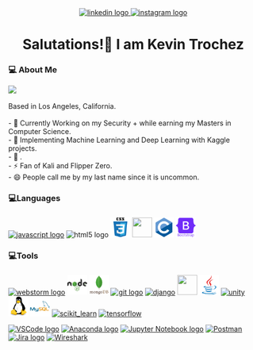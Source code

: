 <div align="center">
  <a href="https://www.linkedin.com/in/kmtroche/" target="_blank">
    <img src="https://img.shields.io/static/v1?message=LinkedIn&logo=linkedin&label=&color=0077B5&logoColor=white&labelColor=&style=for-the-badge" height="25" alt="linkedin logo"  />
  </a>
  <a href="https://www.instagram.com/" target="_blank">
    <img src="https://img.shields.io/static/v1?message=Instagram&logo=instagram&label=&color=E4405F&logoColor=white&labelColor=&style=for-the-badge" height="25" alt="instagram logo"  />
  </a>
</div>

###
<!--
<div align="center">
  <img src="https://profile-counter.glitch.me/KMTrochez/count.svg?"  />
</div>
-->
###

<h1 align="center">Salutations!👋 I am Kevin Trochez</h1>

###

<h3 align="left">💻 About Me</h3>

<p align="left"> <img src="https://komarev.com/ghpvc/?username=KMTrochez&color=green&style=flat-square?"/> </p>


<p align="left">Based in Los Angeles, California.<br>
<br>- 🔭 Currently Working on my Security + while earning my Masters in Computer Science.
<br>- 🌱 Implementing Machine Learning and Deep Learning with Kaggle projects.
<br>- 🤔 .
<br>- ⚡ Fan of Kali and Flipper Zero.
  <br>- 😄 People call me by my last name since it is uncommon.</p>

###

<h3 align="left">💻Languages</h3>

###

<div align="left">
  <a href="https://developer.mozilla.org/en-US/docs/Web/JavaScript" target="_blank" rel="noreferrer"> <img src="https://cdn.jsdelivr.net/gh/devicons/devicon/icons/javascript/javascript-original.svg" width="40" height="40" alt="javascript logo"  /></a> 
  <img src="https://cdn.jsdelivr.net/gh/devicons/devicon/icons/html5/html5-original.svg" width="40" height="40" alt="html5 logo"  />
  <a href="https://www.w3schools.com/css/" target="_blank" rel="noreferrer"> <img src="https://raw.githubusercontent.com/devicons/devicon/master/icons/css3/css3-original-wordmark.svg" alt="css3" width="40" height="40"/></a> 
  <a href="https://www.python.org/" target="_blank" rel="noreferrer"> <img src="https://cdn.jsdelivr.net/gh/devicons/devicon/icons/python/python-original.svg" width="40" height="40" /></a>
  <a href="https://www.cprogramming.com/" target="_blank" rel="noreferrer"> <img src="https://raw.githubusercontent.com/devicons/devicon/master/icons/c/c-original.svg" alt="c" width="40" height="40"/></a> 
  <a href="https://getbootstrap.com" target="_blank" rel="noreferrer"> <img src="https://raw.githubusercontent.com/devicons/devicon/master/icons/bootstrap/bootstrap-plain-wordmark.svg" alt="bootstrap" width="40" height="40"/></a> 
</div>

###

<h3 align="left">💻Tools</h3>

###

<div align="left">
  <a href="https://www.jetbrains.com/webstorm/" target="_blank" rel="noreferrer"> <img src="https://cdn.jsdelivr.net/gh/devicons/devicon/icons/webstorm/webstorm-original.svg" width="40" height="40" alt="webstorm logo"  /></a> 
  <a href="https://nodejs.org" target="_blank" rel="noreferrer"> <img src="https://raw.githubusercontent.com/devicons/devicon/master/icons/nodejs/nodejs-original-wordmark.svg" alt="nodejs" width="40" height="40"/></a> 
  <a href="https://www.mongodb.com/" target="_blank" rel="noreferrer"> <img src="https://raw.githubusercontent.com/devicons/devicon/master/icons/mongodb/mongodb-original-wordmark.svg" alt="mongodb" width="40" height="40"/></a> 
  <a href="https://git-scm.com//" target="_blank" rel="noreferrer"> <img src="https://cdn.jsdelivr.net/gh/devicons/devicon/icons/git/git-original.svg" width="40" height="40" alt="git logo"  /></a> 
  <a href="https://www.djangoproject.com/" target="_blank" rel="noreferrer"> <img src="https://cdn.worldvectorlogo.com/logos/django.svg" alt="django" width="40" height="40"/></a> 
  <a href="https://www.debian.org/" target="_blank" rel="noreferrer"> <img src="https://cdn.jsdelivr.net/gh/devicons/devicon/icons/debian/debian-original.svg" width="40"  height="40" /></a> 
  <img src="https://raw.githubusercontent.com/devicons/devicon/master/icons/java/java-original.svg" alt="java" width="40"  height="40"/></a> 
  <a href="https://unity.com/" target="_blank" rel="noreferrer"> <img src="https://www.vectorlogo.zone/logos/unity3d/unity3d-icon.svg" alt="unity" width="40" height="40"/></a> 
  <a href="https://www.linux.org/" target="_blank" rel="noreferrer"> <img src="https://raw.githubusercontent.com/devicons/devicon/master/icons/linux/linux-original.svg" alt="linux" width="40" height="40"/></a> 
  <a href="https://www.mysql.com/" target="_blank" rel="noreferrer"> <img src="https://raw.githubusercontent.com/devicons/devicon/master/icons/mysql/mysql-original-wordmark.svg" alt="mysql" width="40" height="40"/></a> 
  <a href="https://scikit-learn.org/" target="_blank" rel="noreferrer"> <img src="https://upload.wikimedia.org/wikipedia/commons/0/05/Scikit_learn_logo_small.svg" alt="scikit_learn" width="40" height="40"/></a> 
  <a href="https://www.tensorflow.org" target="_blank" rel="noreferrer"> <img src="https://www.vectorlogo.zone/logos/tensorflow/tensorflow-icon.svg" alt="tensorflow" width="40" height="40"/></a> 
  
  <a href="https://code.visualstudio.com/" rel="noreferrer"> <img src="https://cdn.jsdelivr.net/gh/devicons/devicon/icons/vscode/vscode-original.svg" width="40" height="40" alt="VSCode logo" /></a> 
  <a href="https://www.anaconda.com/" target="_blank" rel="noreferrer"> <img src="https://upload.wikimedia.org/wikipedia/en/c/cd/Anaconda_Logo.png" width="40" height="40" alt="Anaconda logo" /></a> 
  <a href="https://www.jupyter.org" target="_blank" rel="noreferrer"> <img src="https://upload.wikimedia.org/wikipedia/commons/3/38/Jupyter_logo.svg" width="40" height="40" alt="Jupyter Notebook logo" /></a> 
  <a href="https://www.postman.com" target="_blank" rel="noreferrer"> <img src="https://www.svgrepo.com/show/354202/postman-icon.svg" alt="Postman" width="40" height="40"/></a> 
  <a href="https://www.wireshark.org" target="_blank" rel="noreferrer"> <img src="https://www.svgrepo.com/show/353935/jira.svg" height="40" alt="Jira logo" /></a> 
  <a href="https://www.wireshark.org" target="_blank" rel="noreferrer"> <img src="https://www.svgrepo.com/show/377840/wireshark.svg" width="40" height="40" alt="Wireshark" /></a> 

<!--

  <a href="https://www.wireshark.org" target="_blank" rel="noreferrer"> <img src="https://www.svgrepo.com/show/377840/wireshark.svg" width="40" height="40" alt="Wireshark" /></a> 
  <img src="https://www.svgrepo.com/show/354202/postman-icon.svg" width="40" height="40" alt="Postman logo" />
  <img src="https://nmap.org/images/nmap-logo-64.png" width="40" height="40" alt="Zenmap logo" />
  
  

  <img src="https://avatars.githubusercontent.com/u/10727492?s=200&v=4" height="40" alt="Metasploit logo" />
  <img width="12" />
  
  <img src="https://avatars.githubusercontent.com/u/4189969?s=200&v=4" height="40" alt="Hashcat logo" />
  <img width="12" />

  <a href="https://www.wireshark.org" target="_blank" rel="noreferrer"> <img src="https://www.svgrepo.com/show/353935/jira.svg" height="40" alt="Jira logo" /></a> 

  -->
</div>




###


###


###



###




<!--
## Hi there 👋
![](https://komarev.com/ghpvc/?username=KMTrochez&style=flat-square)

**KMTrochez/KMTrochez** is a ✨ _special_ ✨ repository because its `README.md` (this file) appears on your GitHub profile.

Here are some ideas to get you started:

- 🔭 I’m currently working on ...
- 🌱 I’m currently learning ...
- 👯 I’m looking to collaborate on ...
- 🤔 I’m looking for help with ...
- 💬 Ask me about ...
- 📫 How to reach me: ...
- 😄 Pronouns: ...
- ⚡ Fun fact: ...
-->
